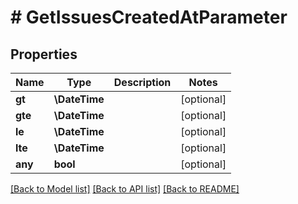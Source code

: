 # # GetIssuesCreatedAtParameter

## Properties

Name | Type | Description | Notes
------------ | ------------- | ------------- | -------------
**gt** | **\DateTime** |  | [optional]
**gte** | **\DateTime** |  | [optional]
**le** | **\DateTime** |  | [optional]
**lte** | **\DateTime** |  | [optional]
**any** | **bool** |  | [optional]

[[Back to Model list]](../../README.md#models) [[Back to API list]](../../README.md#endpoints) [[Back to README]](../../README.md)
